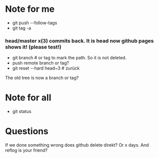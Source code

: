 # Note for me
* git push --follow-tags
* git tag -a

### head/master x(3) commits back. It is head now github pages shows it! (please test!)
* git branch # or tag to mark the path. So it is not deleted.
* push remote branch or tag?
* git reset --hard head~3 # zurück

The old tree is now a branch or tag?

# Note for all
* git status

# Questions
If we done something wrong does github delete direkt? Or x days. And reflog is your friend?
